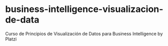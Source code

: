 # business-intelligence-visualizacion-de-data
Curso de Principios de Visualización de Datos para Business Intelligence by Platzi
